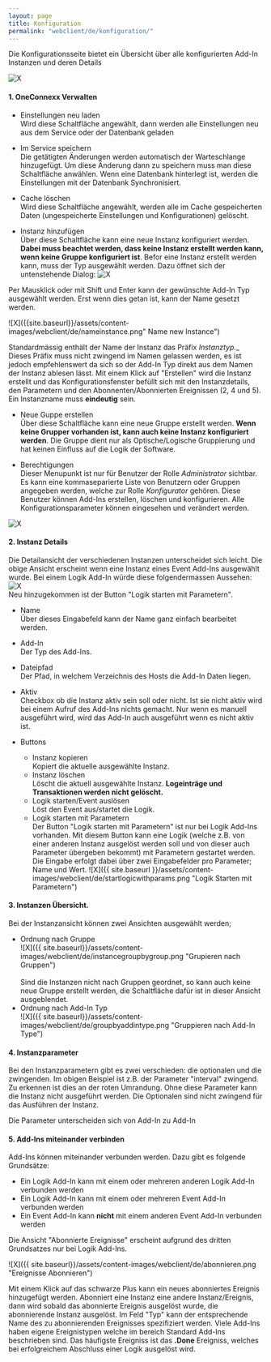 ```yaml
---
layout: page
title: Konfiguration
permalink: "webclient/de/konfiguration/"
---
```


Die Konfigurationsseite bietet ein Übersicht über alle konfigurierten Add-In Instanzen und deren Details 

![X]({{site.baseurl}}/assets/content-images/webclient/de/addInOverview.png "Add-In Overview")

#### 1. OneConnexx Verwalten
  * Einstellungen neu laden    
  Wird diese Schaltfläche angewählt, dann werden alle Einstellungen neu aus dem Service oder der Datenbank geladen
  
  * Im Service speichern  
  Die getätigten Änderungen werden automatisch der Warteschlange hinzugefügt. Um diese Änderung dann zu speichern muss man diese Schaltfläche anwählen. Wenn eine Datenbank hinterlegt ist, werden die Einstellungen mit der Datenbank Synchronisiert. 
  
  * Cache löschen  
  Wird diese Schaltfläche angewählt, werden alle im Cache gespeicherten Daten (ungespeicherte Einstellungen und Konfigurationen) gelöscht.
  
  * Instanz hinzufügen  
  Über diese Schaltfläche kann eine neue Instanz konfiguriert werden. __Dabei muss beachtet werden, dass keine Instanz erstellt werden kann, wenn keine Gruppe konfiguriert ist__. Befor eine Instanz erstellt werden kann, muss der Typ ausgewählt werden. Dazu öffnet sich der untenstehende Dialog:
![X]({{site.baseurl}}/assets/content-images/webclient/de/addnewinstance.png "Add new Instance")<br/>

  Per Mausklick oder mit Shift und Enter kann der gewünschte Add-In Typ ausgewählt werden. Erst wenn dies getan ist, kann der Name gesetzt werden.

![X]({{site.baseurl}}/assets/content-images/webclient/de/nameinstance.png" Name new Instance")<br/>

  Standardmässig enthält der Name der Instanz das Präfix __Instanztyp_.__ Dieses Präfix muss nicht zwingend im Namen gelassen werden, es ist jedoch empfehlenswert da sich so der Add-In Typ direkt aus dem Namen der Instanz ablesen lässt. Mit einem Klick auf "Erstellen" wird die Instanz erstellt und das Konfigurationsfenster befüllt sich mit den Instanzdetails, den Parametern und den
  Abonnenten/Abonnierten Ereignissen (2, 4 und 5). Ein Instanzname muss __eindeutig__ sein.
  
  * Neue Guppe erstellen  
  Über diese Schaltfläche kann eine neue Gruppe erstellt werden. __Wenn keine Grupper vorhanden ist, kann auch keine Instanz konfiguriert werden__. Die Gruppe dient nur als Optische/Logische Gruppierung und hat keinen Einfluss auf die Logik der Software.
  
  * Berechtigungen  
  Dieser Menupunkt ist nur für Benutzer der Rolle *Administrator* sichtbar. Es kann eine kommaseparierte Liste von Benutzern oder Gruppen angegeben werden, welche zur Rolle *Konfigurator* gehören. Diese Benutzer können Add-Ins erstellen, löschen und konfigurieren. Alle Konfigurationsparameter können eingesehen und verändert werden.
  
![X]({{site.baseurl}}/assets/content-images/webclient/de/permission.png "Berechtigung zum Bearbeiten")<br/>

#### 2. Instanz Details
  Die Detailansicht der verschiedenen Instanzen unterscheidet sich leicht. Die obige Ansicht erscheint wenn eine Instanz eines Event Add-Ins ausgewählt wurde. Bei einem Logik Add-In würde diese folgendermassen Aussehen:
![X]({{site.baseurl}}/assets/content-images/webclient/de/detailviewlogicaddin.png "Instanz Detail Logik Add-In")<br/>
  Neu hinzugekommen ist der Button "Logik starten mit Parametern".
  
  * Name  
  Über dieses Eingabefeld kann der Name ganz einfach bearbeitet werden.
  
  * Add-In  
  Der Typ des Add-Ins.
  
  * Dateipfad  
  Der Pfad, in welchem Verzeichnis des Hosts die Add-In Daten liegen.
  
  * Aktiv  
  Checkbox ob die Instanz aktiv sein soll oder nicht. Ist sie nicht aktiv wird bei einem Aufruf des Add-Ins nichts gemacht. Nur wenn es manuell ausgeführt wird, wird das Add-In auch ausgeführt wenn es nicht aktiv ist.
  
  * Buttons  
  	* Instanz kopieren  
	Kopiert die aktuelle ausgewählte Instanz.
	* Instanz löschen  
	Löscht die aktuell ausgewählte Instanz. __Logeinträge und Transaktionen werden nicht gelöscht.__
	* Logik starten/Event auslösen  
	Löst den Event aus/startet die Logik.
	* Logik starten mit Parametern  
	Der Button "Logik starten mit Parametern" ist nur bei Logik Add-Ins vorhanden. Mit diesem Button kann eine Logik (welche z.B. von einer anderen Instanz ausgelöst werden soll und von dieser auch Parameter übergeben bekommt) mit Parametern gestartet werden. Die Eingabe erfolgt dabei über zwei Eingabefelder pro Parameter; Name und Wert.
	![X]({{ site.baseurl }}/assets/content-images/webclient/de/startlogicwithparams.png "Logik Starten mit Parametern")
	
#### 3. Instanzen Übersicht.
  Bei der Instanzansicht können zwei Ansichten ausgewählt werden;
  
  * Ordnung nach Gruppe  
  ![X]({{ site.baseurl}}/assets/content-images/webclient/de/instancegroupbygroup.png "Grupieren nach Gruppen")
  <br /><br />
  Sind die Instanzen nicht nach Gruppen geordnet, so kann auch keine neue Gruppe erstellt werden, die Schaltfläche dafür ist in dieser Ansicht ausgeblendet.
  * Ordnung nach Add-In Typ  
  ![X]({{ site.baseurl}}/assets/content-images/webclient/de/groupbyaddintype.png "Gruppieren nach Add-In Type")
  
#### 4. Instanzparameter
  Bei den Instanzparametern gibt es zwei verschieden: die optionalen und die zwingenden.
  Im obigen Beispiel ist z.B. der Parameter "interval" zwingend. Zu erkennen ist dies an der roten Umrandung. Ohne diese Parameter kann die Instanz nicht ausgeführt werden.
  Die Optionalen sind nicht zwingend für das Ausführen der Instanz.
  
  Die Parameter unterscheiden sich von Add-In zu Add-In

#### 5. Add-Ins miteinander verbinden
  
  Add-Ins können miteinander verbunden werden. Dazu gibt es folgende Grundsätze:
  
  * Ein Logik Add-In kann mit einem oder mehreren anderen Logik Add-In verbunden werden
  * Ein Logik Add-In kann mit einem oder mehreren Event Add-In verbunden werden 
  * Ein Event Add-In kann __nicht__ mit einem anderen Event Add-In verbunden werden
  
  Die Ansicht "Abonnierte Ereignisse" erscheint aufgrund des dritten Grundsatzes nur bei Logik Add-Ins.

  ![X]({{ site.baseurl}}/assets/content-images/webclient/de/abonnieren.png "Ereignisse Abonnieren")
  
  Mit einem Klick auf das schwarze Plus kann ein neues abonniertes Ereignis hinzugefügt werden. 
  Abonniert eine Instanz eine andere Instanz/Ereignis, dann wird sobald das abonnierte Ereignis ausgelöst wurde, die abonnierende Instanz ausgelöst. Im Feld "Typ" kann der entsprechende Name des zu abonnierenden Ereignisses spezifiziert werden. Viele Add-Ins haben eigene Ereignistypen welche im bereich Standard Add-Ins beschrieben sind. Das häufigste Ereigniss ist das __.Done__ Ereigniss, welches bei erfolgreichem Abschluss einer Logik ausgelöst wird.
